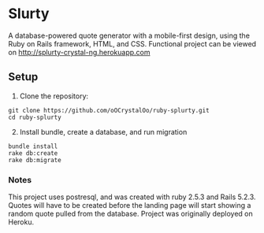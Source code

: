 # Slurty

A database-powered quote generator with a mobile-first design, using the Ruby on Rails framework, HTML, and CSS.
Functional project can be viewed on http://splurty-crystal-ng.herokuapp.com

## Setup
1. Clone the repository:
``` 
git clone https://github.com/oOCrystalOo/ruby-splurty.git
cd ruby-splurty
```
	
2. Install bundle, create a database, and run migration
``` 
bundle install
rake db:create
rake db:migrate
```
	
### Notes
This project uses postresql, and was created with ruby 2.5.3 and Rails 5.2.3. 
Quotes will have to be created before the landing page will start showing a random quote pulled from the database.
Project was originally deployed on Heroku.
